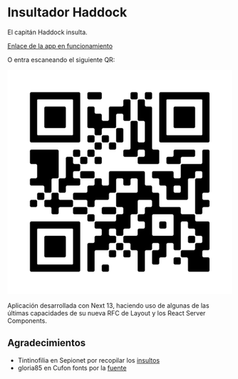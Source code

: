 # Insultador Haddock

El capitán Haddock insulta.

[Enlace de la app en funcionamiento](https://insultador-haddock.vercel.app/)

O entra escaneando el siguiente QR:

![QR](./qr-code.png)

Aplicación desarrollada con Next 13, haciendo uso de algunas de las últimas capacidades de su nueva RFC de Layout y los
React
Server Components.

## Agradecimientos

- Tintinofilia en Sepionet por recopilar los [insultos](https://www.sepionet.es/tintinofilia/insultos.php)
- gloria85 en Cufon fonts por la [fuente](https://www.cufonfonts.com/font/tintin-2)
